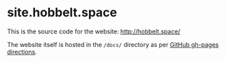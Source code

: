 # site.hobbelt.space

This is the source code for the website: http://hobbelt.space/

The website itself is hosted in the `/docs/` directory as per [GitHub gh-pages directions](https://help.github.com/en/articles/configuring-a-publishing-source-for-github-pages).
